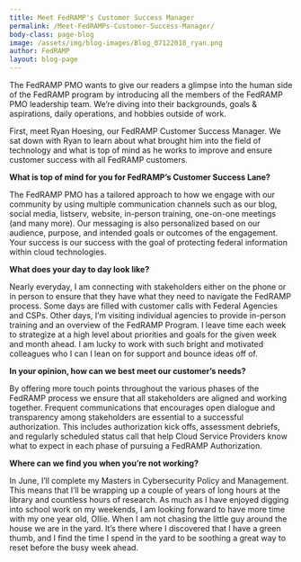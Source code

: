 ```yaml
---
title: Meet FedRAMP's Customer Success Manager 
permalink: /Meet-FedRAMPs-Customer-Success-Manager/
body-class: page-blog
image: /assets/img/blog-images/Blog_07122018_ryan.png
author: FedRAMP
layout: blog-page
---
```

The FedRAMP PMO wants to give our readers a glimpse into the human side of the FedRAMP program by introducing all the members of the FedRAMP PMO leadership team. We’re diving into their backgrounds, goals & aspirations, daily operations, and hobbies outside of work. 

First, meet Ryan Hoesing, our FedRAMP Customer Success Manager. We sat down with Ryan to learn about what brought him into the field of technology and what is top of mind as he works to improve and ensure customer success with all FedRAMP customers. 

**What is top of mind for you for FedRAMP’s Customer Success Lane?**

The FedRAMP PMO has a tailored approach to how we engage with our community by using multiple communication channels such as our blog, social media, listserv, website, in-person training, one-on-one meetings (and many more). Our messaging is also personalized based on our audience, purpose, and intended goals or outcomes of the engagement. Your success is our success with the goal of protecting federal information within cloud technologies. 

**What does your day to day look like?** 

Nearly everyday, I am connecting with stakeholders either on the phone or in person to ensure that they have what they need to navigate the FedRAMP process. Some days are filled with customer calls with Federal Agencies and CSPs. Other days, I’m visiting individual agencies to provide in-person training and an overview of the FedRAMP Program. I leave time each week to strategize at a high level about priorities and goals for the given week and month ahead. I am lucky to work with such bright and motivated colleagues who I can I lean on for support and bounce ideas off of.

**In your opinion, how can we best meet our customer’s needs?**

By offering more touch points throughout the various phases of the FedRAMP process we ensure that all stakeholders are aligned and working together. Frequent communications that encourages open dialogue and transparency among stakeholders are essential to a successful authorization. This includes authorization kick offs, assessment debriefs, and regularly scheduled status call that help Cloud Service Providers know what to expect in each phase of pursuing a FedRAMP Authorization.

**Where can we find you when you’re not working?**

In June, I’ll complete my Masters in Cybersecurity Policy and Management. This means that I’ll be wrapping up a couple of years of long hours at the library and countless hours of research. As much as I have enjoyed digging into school work on my weekends, I am looking forward to have more time with my one year old, Ollie.  When I am not chasing the little guy around the house we are in the yard. It’s there where I discovered that I have a green thumb, and I find the time I spend in the yard to be soothing a great way to reset before the busy week ahead. 
